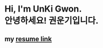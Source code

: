 # Hi, I'm UnKi Gwon.<br>안녕하세요! 권운기입니다.

## my [resume link](https://github.com/qlrmr111/resume)
   

